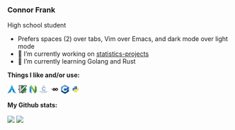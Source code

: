 ### Connor Frank
High school student

- Prefers spaces (2) over tabs, Vim over Emacs, and dark mode over light mode
- 🔭 I’m currently working on [statistics-projects](https://github.com/Connor-Frank/statistics-projects)
- 🌱 I’m currently learning Golang and Rust

**Things I like and/or use:**  

<code><img height="20" src="https://raw.githubusercontent.com/github/explore/main/topics/archlinux/archlinux.png"></code>
<code><img height="20" src="https://raw.githubusercontent.com/github/explore/main/topics/vim/vim.png"></code>
<code><img height="20" src="https://raw.githubusercontent.com/github/explore/main/topics/neovim/neovim.png"></code>
<code><img height="20" src="https://raw.githubusercontent.com/github/explore/main/topics/c/c.png"></code>
<code><img height="20" src="https://raw.githubusercontent.com/github/explore/main/topics/go/go.png"></code>
<code><img height="20" src="https://raw.githubusercontent.com/github/explore/main/topics/cpp/cpp.png"></code>
<code><img height="20" src="https://raw.githubusercontent.com/github/explore/main/topics/python/python.png"></code>

**My Github stats:**

<img align="center" src="https://github-readme-stats.vercel.app/api?username=Connor-Frank&show_icons=true&include_all_commits=true&title_color=05bc79&text_color=0fa8cd&icon_color=2472c8&bg_color=262a33">

<img align="center" src="https://github-readme-stats.vercel.app/api/top-langs/?username=Connor-Frank&show_icons=true&title_color=05bc79&text_color=0fa8cd&icon_color=2472c8&bg_color=262a33">

<!--
**Connor-Frank/Connor-Frank** is a ✨ _special_ ✨ repository because its `README.md` (this file) appears on your GitHub profile.

Here are some ideas to get you started:

- 🔭 I’m currently working on ...
- 🌱 I’m currently learning ...
- 👯 I’m looking to collaborate on ...
- 🤔 I’m looking for help with ...
- 💬 Ask me about ...
- 📫 How to reach me: ...
- 😄 Pronouns: ...
- ⚡ Fun fact: ...
-->
